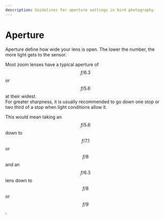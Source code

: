 ```yaml
---
description: Guidelines for aperture settings in bird photography.
---
```


# Aperture

Aperture define how wide your lens is open. The lower the number, the more light gets to the sensor.

Most zoom lenses have a typical aperture of$$f/6.3$$or$$f/5.6$$at their widest.  
For greater sharpness, it is usually recommended to go down one stop or two third of a stop when light conditions allow it. 

This would mean taking an$$f/5.6$$down to $$f/7.1$$or$$f/8$$and an$$f/6.3$$lens down to$$f/8$$or$$f/9$$.

